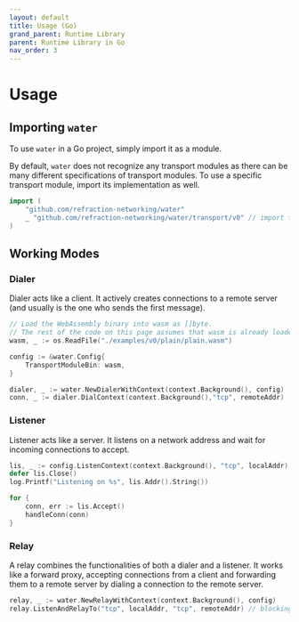 ```yaml
---
layout: default
title: Usage (Go)
grand_parent: Runtime Library
parent: Runtime Library in Go
nav_order: 3
---
```

# Usage

## Importing `water`
To use `water` in a Go project, simply import it as a module.

By default, `water` does not recognize any transport modules as there can be many different 
specifications of transport modules. To use a specific transport module, import its implementation 
as well. 

```go
import (
	"github.com/refraction-networking/water"
	_ "github.com/refraction-networking/water/transport/v0" // import the v0 transport module spec
)
```

## Working Modes

### Dialer
Dialer acts like a client. It actively creates connections to a remote server (and usually is the one who sends the first message). 

```go
// Load the WebAssembly binary into wasm as []byte.
// The rest of the code on this page assumes that wasm is already loaded.
wasm, _ := os.ReadFile("./examples/v0/plain/plain.wasm")

config := &water.Config{
	TransportModuleBin: wasm,
}

dialer, _ := water.NewDialerWithContext(context.Background(), config)
conn, _ := dialer.DialContext(context.Background(),"tcp", remoteAddr)
```

### Listener
Listener acts like a server. It listens on a network address and wait for 
incoming connections to accept. 

```go
lis, _ := config.ListenContext(context.Background(), "tcp", localAddr)
defer lis.Close()
log.Printf("Listening on %s", lis.Addr().String())

for {
	conn, err := lis.Accept()
	handleConn(conn)
}
```

### Relay
A relay combines the functionalities of both a dialer and a listener. It works 
like a forward proxy, accepting connections from a client and forwarding them to a
remote server by dialing a connection to the remote server.

```go
relay, _ := water.NewRelayWithContext(context.Background(), config)
relay.ListenAndRelayTo("tcp", localAddr, "tcp", remoteAddr) // blocking
```